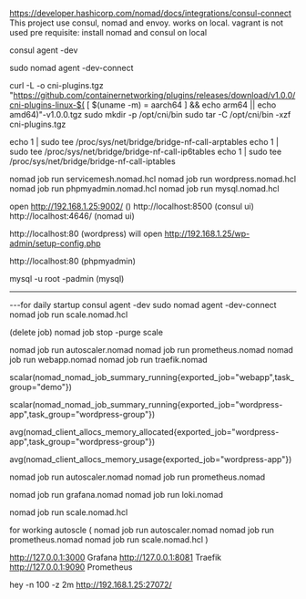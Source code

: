 https://developer.hashicorp.com/nomad/docs/integrations/consul-connect
This project use consul, nomad and envoy. 
works on local. vagrant is not used
pre requisite: install nomad and consul on local 


consul agent -dev

sudo nomad agent -dev-connect

curl -L -o cni-plugins.tgz "https://github.com/containernetworking/plugins/releases/download/v1.0.0/cni-plugins-linux-$( [ $(uname -m) = aarch64 ] && echo arm64 || echo amd64)"-v1.0.0.tgz
sudo mkdir -p /opt/cni/bin
sudo tar -C /opt/cni/bin -xzf cni-plugins.tgz



echo 1 | sudo tee /proc/sys/net/bridge/bridge-nf-call-arptables
echo 1 | sudo tee /proc/sys/net/bridge/bridge-nf-call-ip6tables
echo 1 | sudo tee /proc/sys/net/bridge/bridge-nf-call-iptables


nomad job run servicemesh.nomad.hcl
nomad job run wordpress.nomad.hcl
nomad job run phpmyadmin.nomad.hcl
nomad job run mysql.nomad.hcl

open http://192.168.1.25:9002/  ()
http://localhost:8500   (consul ui)
http://localhost:4646/  (nomad ui)

http://localhost:80  (wordpress)  will open http://192.168.1.25/wp-admin/setup-config.php

http://localhost:80 (phpmyadmin)

mysql -u root -padmin  (mysql)


-----------



---for daily startup
consul agent -dev
sudo nomad agent -dev-connect
nomad job run scale.nomad.hcl

(delete job)
nomad job stop -purge scale  


nomad job run autoscaler.nomad
nomad job run prometheus.nomad
nomad job run webapp.nomad
nomad job run traefik.nomad


scalar(nomad_nomad_job_summary_running{exported_job="webapp",task_group="demo"})

scalar(nomad_nomad_job_summary_running{exported_job="wordpress-app",task_group="wordpress-group"})


avg(nomad_client_allocs_memory_allocated{exported_job="wordpress-app",task_group="wordpress-group"})

avg(nomad_client_allocs_memory_usage{exported_job="wordpress-app"})



nomad job run autoscaler.nomad
nomad job run prometheus.nomad

nomad job run grafana.nomad
nomad job run loki.nomad

nomad job run scale.nomad.hcl


for working autoscle (
nomad job run autoscaler.nomad
nomad job run prometheus.nomad
nomad job run scale.nomad.hcl
)

  <!-- config.vm.network "forwarded_port", guest: 3000, host: 3000, host_ip: "127.0.0.1:3000"    # Grafana
  config.vm.network "forwarded_port", guest: 4646, host: 4646, host_ip: "127.0.0.1:4646"    # Nomad
  config.vm.network "forwarded_port", guest: 8000, host: 8000, host_ip: "127.0.0.1:8000"    # Demo webapp
  config.vm.network "forwarded_port", guest: 8081, host: 8081, host_ip: "127.0.0.1:8081"    # Traefik admin
  config.vm.network "forwarded_port", guest: 9090, host: 9090, host_ip: "127.0.0.1:9090"    # Prometheus -->

http://127.0.0.1:3000 Grafana
http://127.0.0.1:8081 Traefik
http://127.0.0.1:9090 Prometheus

hey -n 100 -z 2m http://192.168.1.25:27072/